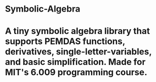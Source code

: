 # Symbolic-Algebra
# A tiny symbolic algebra library that supports PEMDAS functions, derivatives, single-letter-variables, and basic simplification. Made for MIT's 6.009 programming course.
